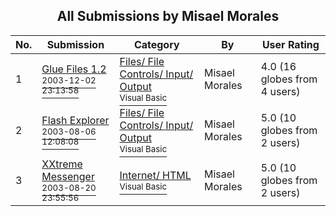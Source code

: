 ﻿<div align="center">

## All Submissions by Misael Morales

</div>

No.  | Submission | Category | By   | User Rating
---- | ---------- | -------- | ---- | -----------
1 | [Glue Files 1\.2<br /><sup>2003-12-02 23:13:58</sup>](https://github.com/Planet-Source-Code/misael-morales-glue-files-1-2__1-50279) | [Files/ File Controls/ Input/ Output<br /><sup>Visual Basic</sup>](../ByCategory/files-file-controls-input-output__1-3.md) | Misael Morales | 4.0 (16 globes from 4 users)
2 | [Flash Explorer<br /><sup>2003-08-06 12:08:08</sup>](https://github.com/Planet-Source-Code/misael-morales-flash-explorer__1-47450) | [Files/ File Controls/ Input/ Output<br /><sup>Visual Basic</sup>](../ByCategory/files-file-controls-input-output__1-3.md) | Misael Morales | 5.0 (10 globes from 2 users)
3 | [XXtreme Messenger<br /><sup>2003-08-20 23:55:56</sup>](https://github.com/Planet-Source-Code/misael-morales-xxtreme-messenger__1-47874) | [Internet/ HTML<br /><sup>Visual Basic</sup>](../ByCategory/internet-html__1-34.md) | Misael Morales | 5.0 (10 globes from 2 users)

